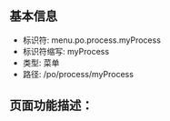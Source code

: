 
## 基本信息

- 标识符: menu.po.process.myProcess
- 标识符缩写: myProcess
- 类型: 菜单
- 路径: /po/process/myProcess

## 页面功能描述：




